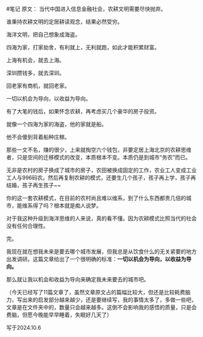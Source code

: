 #笔记 
原文：
当代中国进入信息金融社会，农耕文明需要尽快抛弃。

谁秉持农耕文明的定居耕读观念，结果必然受穷。

海洋文明，把自己想象成海盗。

四海为家，打家劫舍，有利就上，无利就跑，如此才能积累财富。

上海有机会，就去上海。

深圳攒钱多，就去深圳。

回老家有商机，就回老家。

一切以机会为导向，以收益为导向。

有了大笔的钱后，如果怀念农耕，再考虑买几个豪华的房子投资。

就像一个四海为家的海盗，他的家就是船。

他不会傻到背着船种庄稼。

那些一文不名，赚的很少，上来就掏空六个钱包，非要定居上海北京的农耕思维者，只是空间的迁移模式的改变，本质根本不变。本质仍是到城市“务农”而已。

无非是农村的房子换成了城市的房子，农田被换成固定的工作，农业工人变成工业工人与996码农。然后再复制农耕的模式，还要生几个孩子，孩子再上学，孩子再结婚，孩子再生孩子~~

你的这一套农耕模式，在目前的农村尚且难以维系，到了什么东西都贵几倍的城市，能维系得了吗？根本就是痴人说梦。

对于我这种升级到海洋思维的人来说，真的看不懂。因为农耕模式比照当代的社会没有任何合理性。

完。

我现在就在想我未来是要去哪个城市发展，但我总是从饮食什么的无关紧要的地方出发调研。这篇文章给出了一个很明确的标准：**一切以机会为导向，以收益为导向。**

那么就让我以机会和收益为导向来确定我未来要去的城市吧。

（今天已经写了11篇文章了，虽然文章原文占的篇幅比较大，但还是比较耗费脑力，写出来的启发部分越来越少，还是要继续写，我的事情太多了，多做一些吧，文章是在文件夹中的，数量只会越来越多。这倒不会影响我的感悟的质量，只是会费脑，但愿今晚能早早睡着，失眠好几天了）

写于2024.10.6